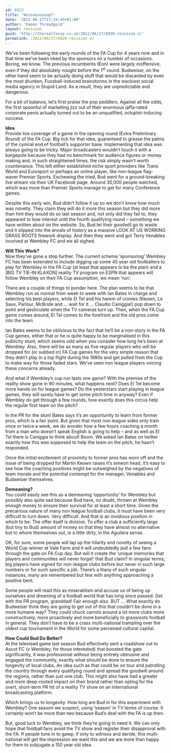 ```yaml
---
id: 6922
title: 'Wussuuuuuuup?'
date: '2012-06-27T17:34:45+01:00'
author: 'Damon Threadgold'
layout: revision
guid: 'http://therealfacup.co.uk/2012/06/27/6920-revision-2/'
permalink: /2012/06/27/6920-revision-2/
---
```


We’ve been following the early rounds of the FA Cup for 4 years now and in that time we’ve been irked by the sponsors on a number of occasions. Boring, we know. The previous incumbents (Eon) were largely inoffensive, even if they did absolutely nought before the 1<sup>st</sup> round. Budweiser, on the other hand seem to be actually doing stuff that would be discarded by even the most drunken, Fussball-induced brainstorms in the wackiest social media agency in Stupid Land. As a result, they are unpredictable and dangerous.

For a bit of balance, let’s first praise the pop peddlers. Against all the odds, the first spoonful of marketing jizz out of their enormous jaffa-rated corporate penis actually turned out to be an unqualified, octuplet-inducing success.

**Idea**  
Provide live coverage of a game in the opening round (Extra Preliminary Round) of the FA Cup. Big tick for that idea, guaranteed to grease the palms of the cynical end of football’s supporter base. Implementing that idea was always going to be tricky. Major broadcasters wouldn’t touch it with a bargepole because they had no benchmark for audience figures or money making and, in such straightened times, the risk simply wasn’t worth countenance. This left either established niche sport providers like Trans World and Eurosport or perhaps an online player, like non-league flag-waver Premier Sports. Eschewing the tried, Bud went for a ground-breaking live stream via their UK Facebook page. Around 30,000 people watched, which was more than Premier Sports manage to get for many Conference games.

Despite this early win, Bud didn’t follow it up so we don’t know how much was novelty. They claim they will do it more this season but they did more than hint they would do so last season and, not only did they fail to, they appeared to lose interest until the fourth qualifying round – something we have written about on the website. So, Bud let their goodwill go to waste and it slipped into the annals of history as a massive LOOK AT US WORKING GRASS ROOTS firework display. And then they went and got Terry Venables involved at Wembley FC and we all sighed.

**Will This Work?**  
Now they’ve gone a step further. The current scheme ‘sponsoring’ Wembley FC has been extended to include digging up some 45 year old footballers to play for Wembley in the FA Cup (at least that appears to be the plan) and a \[BIG TV TIE-IN KLAXON\] reality TV program on ESPN that appears will follow Wembley on their FA Cup assumption, we mean ‘run’.

There are a couple of things to ponder here. The plan seems to be that Wembley run as normal from week to week with Ian Bates in charge and selecting his best players, while El Tel and his harem of cronies (Keown, Le Saux, Parlour, McBride and … wait for it … Claudio Caniggia!) pop down to point and gesticulate when the TV cameras turn up. Then, when the FA Cup game comes around, El Tel comes to the forefront and the old pros come into the team.

Ian Bates seems to be oblivious to the fact that he’ll be a non-story in the FA Cup games, either that or he is quite happy to be marginalised in this publicity stunt, which seems odd when you consider how long he’s been at Wembley. Also, there will be as many as five regular players who will be dropped for (or subbed in) FA Cup games for the very simple reason that they didn’t play in a top flight during the 1980s and get pulled from the Cup to make way for those faded stars. We’ve seen non league players voicing these concerns already.

And what if Wembley’s cup run lasts one game? With the premise of the reality show gone in 90 minutes, what happens next? Does El Tel become more hands on for league games? Do the yesterstars start playing in league games, they will surely have to get some pitch time in anyway? Even if Wembley do get through a few rounds, how exactly does this circus help the regular first team on the pitch?

In the PR for the stunt Bates says it’s an opportunity to learn from former pros, which is a fair point. But given that most non league sides only train once or twice a week, we do wonder how a few hours coaching a month from a man who doesn’t speak English is going to help – and as well as El Tel there is Caniggia to think about! Boom. We asked Ian Bates on twitter exactly how this was supposed to help the team on the pitch, he hasn’t responded.

Once the initial excitement of proximity to former pros has worn off and the issue of being dropped for Martin Keown raises it’s simeon head, it’s easy to see how the coaching positives might be outweighed by the negatives of team morale and the potential contempt for the manager, Venables and Budweiser themselves.

**Demeaning?**  
You could easily see this as a demeaning ‘opportunity’ for Wembley but possibly also quite sad because Bud have, no doubt, thrown at Wembley enough money to ensure their survival for at least a short time. Given the precarious nature of many non league football clubs, it must have been very difficult to turn down. Very difficult. And that is an invidious position in which to be. The offer itself is divisive. To offer a club a sufficiently large (but tiny to Bud) amount of money so that they have almost no alternative but to whore themselves out, is a little dirty, in the Aguilera sense.

OK, for sure, some people will lap up the hilarity and novelty of seeing a World Cup winner at Vale Farm and it will undoubtedly pull a few fans through the gate on FA Cup day. But will it create the ‘unique memories that players and communities will never forget’ that Bud claim? In singular terms, big players have signed for non-league clubs before but never in such large numbers or for such specific a job. There’s a litany of such singular instances, many are remembered but few with anything approaching a positive bent.

Some people will read this as miserablism and accuse us of being up ourselves and dreaming of a football world that has long since passed. Get with the PR program, granddad! Fair enough also. BUT … What exactly do Budweiser think they are going to get out of this that couldn’t be done in a more humane way? They could chuck carrots around a lot more clubs more constructively, more proactively and more beneficially to grassroots football in general. They don’t have to be a crass multi-national trampling over the oldest cup tournament in the World for some perceived cultural capital.

**How Could Bud Do Better?**  
At the televised game last season Bud effectively sent a roadshow out to Ascot FC (v Wembley, for those interested) that boosted the gate significantly, it was professional without being entirely obtrusive and engaged the community, exactly what should be done to ensure the longevity of local clubs. An idea such as that could be on tour and patrolling the country through every qualifying round and spread the goodwill around the regions, rather than just one club. This might also have had a greater and more deep-rooted impact on their brand rather than opting for the overt, short-term PR hit of a reality TV show on an international broadcasting platform.

Which brings us to longevity. How long are Bud in for this experiment with Wembley? One season we suspect, using ‘season’ in TV terms of course. It certainly won’t be more than two because Bud’s deal with the FA is up then.

But, good luck to Wembley, we think they’re going to need it. We can only hope that football fans avoid the TV show and register their disapproval with the FA. If people tune in to gawp, if only to witness and deride, this multi-national will get the impression we want this and we are more than happy for them to subjugate a 150 year old idea.